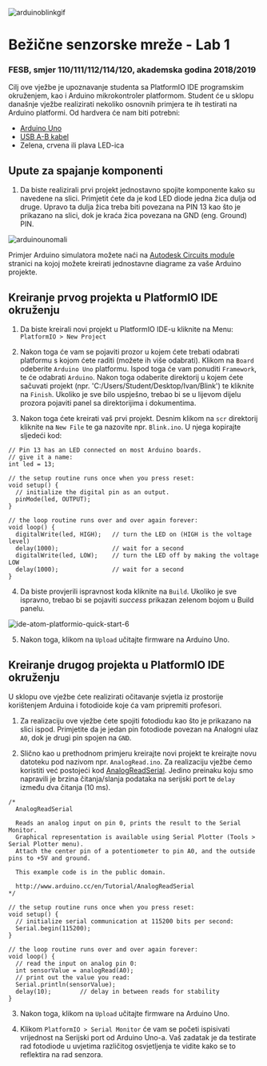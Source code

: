 ![arduinoblinkgif](https://cloud.githubusercontent.com/assets/8695815/23480241/8e5f41e0-fec7-11e6-8439-0f596aec5f54.gif)


# Bežične senzorske mreže - Lab 1

### FESB, smjer 110/111/112/114/120, akademska godina 2018/2019

Cilj ove vježbe je upoznavanje studenta sa PlatformIO IDE programskim okruženjem, kao i Arduino mikrokontroler platformom. Student će u sklopu današnje vježbe realizirati nekoliko osnovnih primjera te ih testirati na Arduino platformi. Od hardvera će nam biti potrebni:
- [Arduino Uno](https://www.adafruit.com/products/50)
- [USB A-B kabel](https://www.adafruit.com/products/62)
- Zelena, crvena ili plava LED-ica

## Upute za spajanje komponenti

1. Da biste realizirali prvi projekt jednostavno spojite komponente kako su navedene na slici. Primjetit ćete da je kod LED diode jedna žica dulja od druge. Upravo ta dulja žica treba biti povezana na PIN 13 kao što je prikazano na slici, dok je kraća žica povezana na GND (eng. Ground) PIN.

![arduinounomali](https://cloud.githubusercontent.com/assets/8695815/23481290/3e0e4fd4-fecb-11e6-8d90-3b66f4cdfd7a.PNG)

Primjer Arduino simulatora možete naći na [Autodesk Circuits module](https://circuits.io/circuits/4142024-simple-blink) stranici na kojoj možete kreirati jednostavne diagrame za vaše Arduino projekte.

## Kreiranje prvog projekta u PlatformIO IDE okruženju

1. Da biste kreirali novi projekt u PlatformIO IDE-u kliknite na Menu: ``PlatformIO > New Project``

2. Nakon toga će vam se pojaviti prozor u kojem ćete trebati odabrati platformu s kojom ćete raditi (možete ih više odabrati). Klikom na ``Board`` odeberite `Arduino Uno` platformu. Ispod toga će vam ponuditi ``Framework``, te će odabrati ``Arduino``. Nakon toga odaberite direktorij u kojem ćete sačuvati projekt (npr. 'C:/Users/Student/Desktop/Ivan/Blink') te kliknite na `Finish`. Ukoliko je sve bilo uspješno, trebao bi se u lijevom dijelu prozora pojaviti panel sa direktorijima i dokumentima.

3. Nakon toga ćete kreirati vaš prvi projekt. Desnim klikom na `scr` direktorij kliknite na `New File` te ga nazovite npr. `Blink.ino`. U njega kopirajte sljedeći kod:

```arduino
// Pin 13 has an LED connected on most Arduino boards.
// give it a name:
int led = 13;

// the setup routine runs once when you press reset:
void setup() {
  // initialize the digital pin as an output.
  pinMode(led, OUTPUT);
}

// the loop routine runs over and over again forever:
void loop() {
  digitalWrite(led, HIGH);   // turn the LED on (HIGH is the voltage level)
  delay(1000);               // wait for a second
  digitalWrite(led, LOW);    // turn the LED off by making the voltage LOW
  delay(1000);               // wait for a second
}
```

4. Da biste provjerili ispravnost koda kliknite na `Build`. Ukoliko je sve ispravno, trebao bi se pojaviti *success* prikazan zelenom bojom u Build panelu.

![ide-atom-platformio-quick-start-6](https://cloud.githubusercontent.com/assets/8695815/23480154/3a024bba-fec7-11e6-8604-65a1bb82c856.png)

5. Nakon toga, klikom na `Upload` učitajte firmware na Arduino Uno.

## Kreiranje drugog projekta u PlatformIO IDE okruženju

U sklopu ove vježbe ćete realizirati očitavanje svjetla iz prostorije korištenjem Arduina i fotodioide koje ća vam pripremiti profesori.

1. Za realizaciju ove vježbe ćete spojiti fotodiodu kao što je prikazano na slici ispod. Primjetite da je jedan pin fotodiode povezan na Analogni ulaz `A0`, dok je drugi pin spojen na `GND`.


2. Slično kao u prethodnom primjeru kreirajte novi projekt te kreirajte novu datoteku pod nazivom npr. `AnalogRead.ino`. Za realizaciju vježbe ćemo koristiti već postojeći kod [AnalogReadSerial](https://www.arduino.cc/en/Tutorial/AnalogReadSerial). Jedino preinaku koju smo napravili je brzina čitanja/slanja podataka na serijski port te `delay` između dva čitanja (10 ms).

```arduino
/*
  AnalogReadSerial

  Reads an analog input on pin 0, prints the result to the Serial Monitor.
  Graphical representation is available using Serial Plotter (Tools > Serial Plotter menu).
  Attach the center pin of a potentiometer to pin A0, and the outside pins to +5V and ground.

  This example code is in the public domain.

  http://www.arduino.cc/en/Tutorial/AnalogReadSerial
*/

// the setup routine runs once when you press reset:
void setup() {
  // initialize serial communication at 115200 bits per second:
  Serial.begin(115200);
}

// the loop routine runs over and over again forever:
void loop() {
  // read the input on analog pin 0:
  int sensorValue = analogRead(A0);
  // print out the value you read:
  Serial.println(sensorValue);
  delay(10);        // delay in between reads for stability
}
```

3. Nakon toga, klikom na `Upload` učitajte firmware na Arduino Uno.

3. Klikom ``PlatformIO > Serial Monitor`` će vam se početi ispisivati vrijednost na Serijski port od Arduino Uno-a. Vaš zadatak je da testirate rad fotodiode u uvjetima različitog osvjetljenja te vidite kako se to reflektira na rad senzora.
